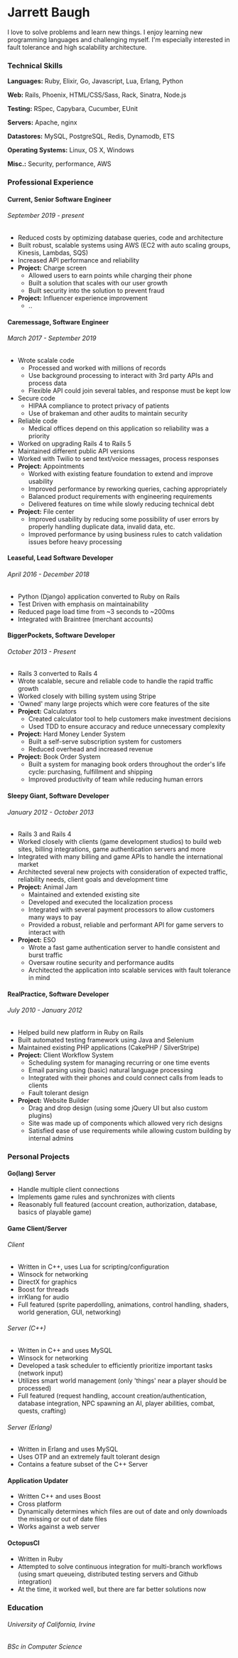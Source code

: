 # Jarrett Baugh
I love to solve problems and learn new things. I enjoy learning new programming languages and challenging myself. I'm especially interested in fault tolerance and high scalability architecture.

### Technical Skills
**Languages:** Ruby, Elixir, Go, Javascript, Lua, Erlang, Python

**Web:** Rails, Phoenix, HTML/CSS/Sass, Rack, Sinatra, Node.js

**Testing:** RSpec, Capybara, Cucumber, EUnit

**Servers:** Apache, nginx

**Datastores:** MySQL, PostgreSQL, Redis, Dynamodb, ETS

**Operating Systems:** Linux, OS X, Windows

**Misc.:** Security, performance, AWS


### Professional Experience
#### Current, Senior Software Engineer
###### September 2019 - present
- Reduced costs by optimizing database queries, code and architecture
- Built robust, scalable systems using AWS (EC2 with auto scaling groups, Kinesis, Lambdas, SQS)
- Increased API performance and reliability
- **Project:** Charge screen
  - Allowed users to earn points while charging their phone
  - Built a solution that scales with our user growth
  - Built security into the solution to prevent fraud
- **Project:** Influencer experience improvement
  - .. 


#### Caremessage, Software Engineer
###### March 2017 - September 2019
- Wrote scalale code
  - Processed and worked with millions of records
  - Use background processing to interact with 3rd party APIs and process data
  - Flexible API could join several tables, and response must be kept low
- Secure code
  - HIPAA compliance to protect privacy of patients
  - Use of brakeman and other audits to maintain security
- Reliable code
  - Medical offices depend on this application so reliability was a priority
- Worked on upgrading Rails 4 to Rails 5
- Maintained different public API versions
- Worked with Twilio to send text/voice messages, process responses
- **Project:** Appointments
  - Worked with existing feature foundation to extend and improve usability
  - Improved performance by reworking queries, caching appropriately
  - Balanced product requirements with engineering requirements
  - Delivered features on time while slowly reducing technical debt
- **Project:** File center
  - Improved usability by reducing some possibility of user errors by properly handling
duplicate data, invalid data, etc.
  - Improved performance by using business rules to catch validation issues before heavy processing

#### Leaseful, Lead Software Developer
###### April 2016 - December 2018
- Python (Django) application converted to Ruby on Rails
- Test Driven with emphasis on maintainability
- Reduced page load time from ~3 seconds to ~200ms
- Integrated with Braintree (merchant accounts)

#### BiggerPockets, Software Developer
###### October 2013 - Present
- Rails 3 converted to Rails 4 
- Wrote scalable, secure and reliable code to handle the rapid traffic growth
- Worked closely with billing system using Stripe
- 'Owned' many large projects which were core features of the site
- **Project:** Calculators
  - Created calculator tool to help customers make investment decisions
  - Used TDD to ensure accuracy and reduce unnecessary complexity
- **Project:** Hard Money Lender System
  - Built a self-serve subscription system for customers
  - Reduced overhead and increased revenue
- **Project:** Book Order System
  - Built a system for managing book orders throughout the order's life cycle: purchasing, fulfillment and shipping
  - Improved productivity of team while reducing human errors

#### Sleepy Giant, Software Developer
###### January 2012 - October 2013
- Rails 3 and Rails 4
- Worked closely with clients (game development studios) to build web sites, billing integrations, game authentication servers and more
- Integrated with many billing and game APIs to handle the international market
- Architected several new projects with consideration of expected traffic, reliability needs, client goals and development time
- **Project:** Animal Jam
  - Maintained and extended existing site
  - Developed and executed the localization process
  - Integrated with several payment processors to allow customers many ways to pay
  - Provided a robust, reliable and performant API for game servers to interact with
- **Project:** ESO
  - Wrote a fast game authentication server to handle consistent and burst traffic
  - Oversaw routine security and performance audits
  - Architected the application into scalable services with fault tolerance in mind
  
#### RealPractice, Software Developer
###### July 2010 - January 2012
- Helped build new platform in Ruby on Rails
- Built automated testing framework using Java and Selenium
- Maintained existing PHP applications (CakePHP / SilverStripe)
- **Project:** Client Workflow System
  - Scheduling system for managing recurring or one time events
  - Email parsing using (basic) natural language processing
  - Integrated with their phones and could connect calls from leads to clients
  - Fault tolerant design
- **Project:** Website Builder
  - Drag and drop design (using some jQuery UI but also custom plugins)
  - Site was made up of components which allowed very rich designs
  - Satisfied ease of use requirements while allowing custom building by internal admins

### Personal Projects
#### Go(lang) Server
- Handle multiple client connections
- Implements game rules and synchronizes with clients
- Reasonably full featured (account creation, authorization, database, basics of playable game) 

#### Game Client/Server
###### Client
- Written in C++, uses Lua for scripting/configuration
- Winsock for networking
- DirectX for graphics
- Boost for threads
- irrKlang for audio
- Full featured (sprite paperdolling, animations, control handling, shaders, world generation, GUI, networking)

###### Server (C++)
- Written in C++ and uses MySQL
- Winsock for networking
- Developed a task scheduler to efficiently prioritize important tasks (network input)
- Utilizes smart world management (only 'things' near a player should be processed)
- Full featured (request handling, account creation/authentication, database integration, NPC spawning an AI, player abilities, combat, quests, crafting)

###### Server (Erlang)
- Written in Erlang and uses MySQL
- Uses OTP and an extremely fault tolerant design
- Contains a feature subset of the C++ Server

#### Application Updater
- Written C++ and uses Boost
- Cross platform
- Dynamically determines which files are out of date and only downloads the missing or out of date files
- Works against a web server

#### OctopusCI
- Written in Ruby
- Attempted to solve continuous integration for multi-branch workflows (using smart queueing, distributed testing servers and Github integration)
- At the time, it worked well, but there are far better solutions now

### Education
###### University of California, Irvine
###### BSc in Computer Science
